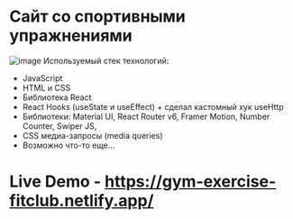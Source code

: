 # Сайт со спортивными упражнениями
![image](https://user-images.githubusercontent.com/53238795/197897402-6620468f-e175-4b98-98e1-19093c2bdc3e.png)
Используемый стек технологий:
- JavaScript
- HTML и CSS
- Библиотека React
- React Hooks (useState и useEffect) + сделал кастомный хук useHttp
- Библиотеки: Material UI, React Router v6, Framer Motion, Number Counter, Swiper JS,
- CSS медиа-запросы (media queries)
- Возможно что-то еще...
# Live Demo - https://gym-exercise-fitclub.netlify.app/
